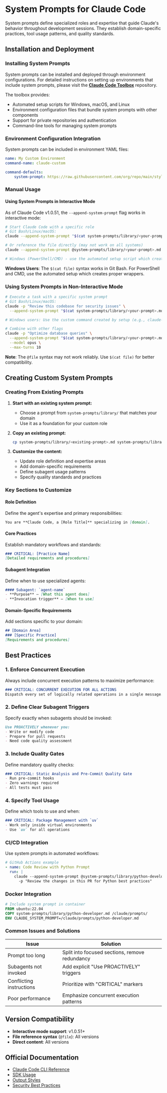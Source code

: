 # System Prompts for Claude Code

System prompts define specialized roles and expertise that guide Claude's behavior throughout development sessions. They establish domain-specific practices, tool usage patterns, and quality standards.

## Installation and Deployment

### Installing System Prompts

System prompts can be installed and deployed through environment configurations. For detailed instructions on setting up environments that include system prompts, please visit the **[Claude Code Toolbox](https://github.com/alex-feel/claude-code-toolbox)** repository.

The toolbox provides:
- Automated setup scripts for Windows, macOS, and Linux
- Environment configuration files that bundle system prompts with other components
- Support for private repositories and authentication
- Command-line tools for managing system prompts

### Environment Configuration Integration

System prompts can be included in environment YAML files:
```yaml
name: My Custom Environment
command-name: claude-custom

command-defaults:
    system-prompt: https://raw.githubusercontent.com/org/repo/main/styles/custom-system-prompt.md  # Set as default for this environment
```

### Manual Usage

#### Using System Prompts in Interactive Mode

As of Claude Code v1.0.51, the `--append-system-prompt` flag works in interactive mode:

```bash
# Start Claude Code with a specific role
# Git Bash/Linux/macOS:
claude --append-system-prompt "$(cat system-prompts/library/<your-prompt>.md)"

# Or reference the file directly (may not work on all systems)
claude --append-system-prompt @system-prompts/library/<your-prompt>.md

# Windows (PowerShell/CMD) - use the automated setup script which creates working wrappers
```

**Windows Users**: The `$(cat file)` syntax works in Git Bash. For PowerShell and CMD, use the automated setup which creates proper wrappers.

### Using System Prompts in Non-Interactive Mode

```bash
# Execute a task with a specific system prompt
# Git Bash/Linux/macOS:
claude -p "Review this codebase for security issues" \
  --append-system-prompt "$(cat system-prompts/library/<your-prompt>.md)"

# Windows users: Use the custom command created by setup (e.g., claude-<your-role>)

# Combine with other flags
claude -p "Optimize database queries" \
  --append-system-prompt "$(cat system-prompts/library/<your-prompt>.md)" \
  --model opus \
  --max-turns 10
```

**Note**: The `@file` syntax may not work reliably. Use `$(cat file)` for better compatibility.

## Creating Custom System Prompts

### Creating From Existing Prompts

1. **Start with an existing system prompt:**
   - Choose a prompt from `system-prompts/library/` that matches your domain
   - Use it as a foundation for your custom role

2. **Copy an existing prompt:**
   ```bash
   cp system-prompts/library/<existing-prompt>.md system-prompts/library/<my-role>.md
   ```

3. **Customize the content:**
   - Update role definition and expertise areas
   - Add domain-specific requirements
   - Define subagent usage patterns
   - Specify quality standards and practices

### Key Sections to Customize

#### Role Definition
Define the agent's expertise and primary responsibilities:
```markdown
You are **Claude Code, a [Role Title]** specializing in [domain].
```

#### Core Practices
Establish mandatory workflows and standards:
```markdown
### CRITICAL: [Practice Name]
[Detailed requirements and procedures]
```

#### Subagent Integration
Define when to use specialized agents:
```markdown
#### Subagent: `agent-name`
- **Purpose** – [What this agent does]
- **Invocation trigger** – [When to use]
```

#### Domain-Specific Requirements
Add sections specific to your domain:
```markdown
## [Domain Area]
### [Specific Practice]
[Requirements and procedures]
```

## Best Practices

### 1. Enforce Concurrent Execution
Always include concurrent execution patterns to maximize performance:
```markdown
### CRITICAL: CONCURRENT EXECUTION FOR ALL ACTIONS
Dispatch every set of logically related operations in a single message...
```

### 2. Define Clear Subagent Triggers
Specify exactly when subagents should be invoked:
```markdown
Use PROACTIVELY whenever you:
- Write or modify code
- Prepare for pull requests
- Need code quality assessment
```

### 3. Include Quality Gates
Define mandatory quality checks:
```markdown
### CRITICAL: Static Analysis and Pre-Commit Quality Gate
- Run pre-commit hooks
- Zero warnings required
- All tests must pass
```

### 4. Specify Tool Usage
Define which tools to use and when:
```markdown
### CRITICAL: Package Management with `uv`
- Work only inside virtual environments
- Use `uv` for all operations
```

### CI/CD Integration

Use system prompts in automated workflows:

```yaml
# GitHub Actions example
- name: Code Review with Python Prompt
  run: |
    claude --append-system-prompt @system-prompts/library/python-developer.md \
      -p "Review the changes in this PR for Python best practices"
```

### Docker Integration

```dockerfile
# Include system prompt in container
FROM ubuntu:22.04
COPY system-prompts/library/python-developer.md /claude/prompts/
ENV CLAUDE_SYSTEM_PROMPT=/claude/prompts/python-developer.md
```

### Common Issues and Solutions

| Issue | Solution |
|-------|----------|
| Prompt too long | Split into focused sections, remove redundancy |
| Subagents not invoked | Add explicit "Use PROACTIVELY" triggers |
| Conflicting instructions | Prioritize with "CRITICAL" markers |
| Poor performance | Emphasize concurrent execution patterns |

## Version Compatibility

- **Interactive mode support**: v1.0.51+
- **File reference syntax** (`@file`): All versions
- **Direct content**: All versions

## Official Documentation

- [Claude Code CLI Reference](https://docs.anthropic.com/en/docs/claude-code/cli-reference)
- [SDK Usage](https://docs.anthropic.com/en/docs/claude-code/sdk)
- [Output Styles](https://docs.anthropic.com/en/docs/claude-code/output-styles)
- [Security Best Practices](https://docs.anthropic.com/en/docs/claude-code/security)
